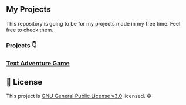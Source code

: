## My Projects
This repository is going to be for my projects made in my free time.
Feel free to check them. 

### Projects 👇
### [Text Adventure Game](https://github.com/Marti2509/MyProjects/tree/main/Text-Adventure-Game)

## 📝 License
This project is [GNU General Public License v3.0](https://github.com/Marti2509/MyProjects/blob/main/LICENSE) licensed. ©
